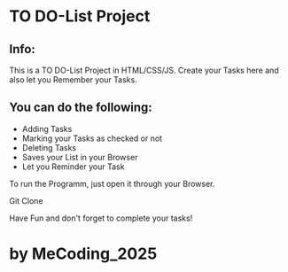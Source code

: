 # TO DO-List Project

## Info:
This is a TO DO-List Project in HTML/CSS/JS. Create your Tasks here and also let you 
Remember your Tasks.

## You can do the following:
* Adding Tasks
* Marking your Tasks as checked or not
* Deleting Tasks
* Saves your List in your Browser
* Let you Reminder your Task

To run the Programm, just open it through your Browser.

Git Clone 

Have Fun and don't forget to complete your tasks!

# by MeCoding_2025